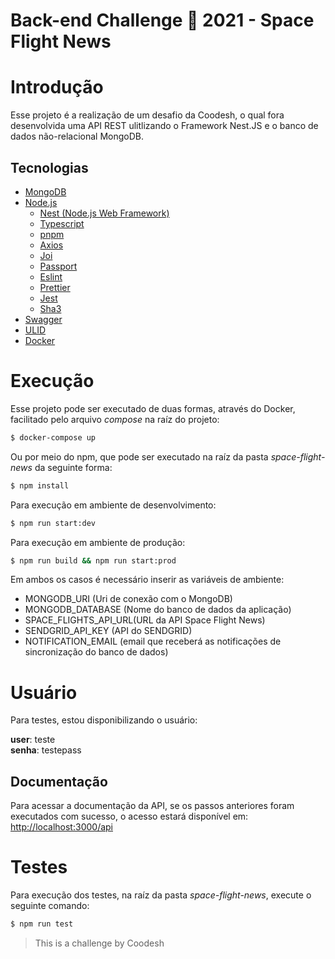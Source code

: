 # Back-end Challenge 🏅 2021 - Space Flight News #

# Introdução #

Esse projeto é a realização de um desafio da Coodesh, o qual fora desenvolvida uma API REST ulitlizando o Framework Nest.JS e o banco de dados não-relacional MongoDB.

## Tecnologias ##

- [MongoDB](https://www.mongodb.com/)
- [Node.js](https://nodejs.org/en/)
	- [Nest (Node.js Web Framework)](https://nestjs.com/) 
	- [Typescript](https://www.typescriptlang.org/)
	- [pnpm](https://pnpm.io/)
	- [Axios](https://github.com/axios/axios)
	- [Joi](https://joi.dev/)
	- [Passport](passportjs.org/)
	- [Eslint](https://eslint.org/)
	- [Prettier](https://prettier.io/)
	- [Jest](https://jestjs.io/)
	- [Sha3](https://www.npmjs.com/package/sha3)
- [Swagger](https://swagger.io/)
- [ULID](https://medium.com/@victoryosayi/ulid-universally-unique-lexicographically-sortable-identifier-d75c253bc6a8)
- [Docker](https://www.docker.com/)

# Execução #
Esse projeto pode ser executado de duas formas, através do Docker, facilitado pelo arquivo *compose* na raíz do projeto:

```bash
$ docker-compose up
```

Ou por meio do npm, que pode ser executado na raíz da pasta *space-flight-news* da seguinte forma:

```bash
$ npm install
```

Para execução em ambiente de desenvolvimento:

```bash
$ npm run start:dev
```

Para execução em ambiente de produção:

```bash
$ npm run build && npm run start:prod
```
Em ambos os casos é necessário inserir as variáveis de ambiente:  
 
- MONGODB_URI (Uri de conexão com o MongoDB)
- MONGODB_DATABASE (Nome do banco de dados da aplicação)
- SPACE_FLIGHTS_API_URL(URL da API Space Flight News)
- SENDGRID_API_KEY (API do SENDGRID)
- NOTIFICATION_EMAIL (email que receberá as notificações de sincronização do banco de dados)

# Usuário #
Para testes, estou disponibilizando o usuário:  

**user**: teste  
**senha**: testepass 
 
## Documentação ##
Para acessar a documentação da API, se os passos anteriores foram executados com sucesso, o acesso estará disponível em: [http://localhost:3000/api](http://localhost:3000/api)

# Testes #

Para execução dos testes, na raíz da pasta *space-flight-news*, execute o seguinte comando:

```bash
$ npm run test
```

> This is a challenge by Coodesh

